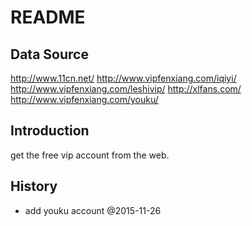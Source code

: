 # README

## Data Source

http://www.11cn.net/
http://www.vipfenxiang.com/iqiyi/
http://www.vipfenxiang.com/leshivip/
http://xlfans.com/
http://www.vipfenxiang.com/youku/

## Introduction

get the free vip account from the web.


## History

- add youku account @2015-11-26
